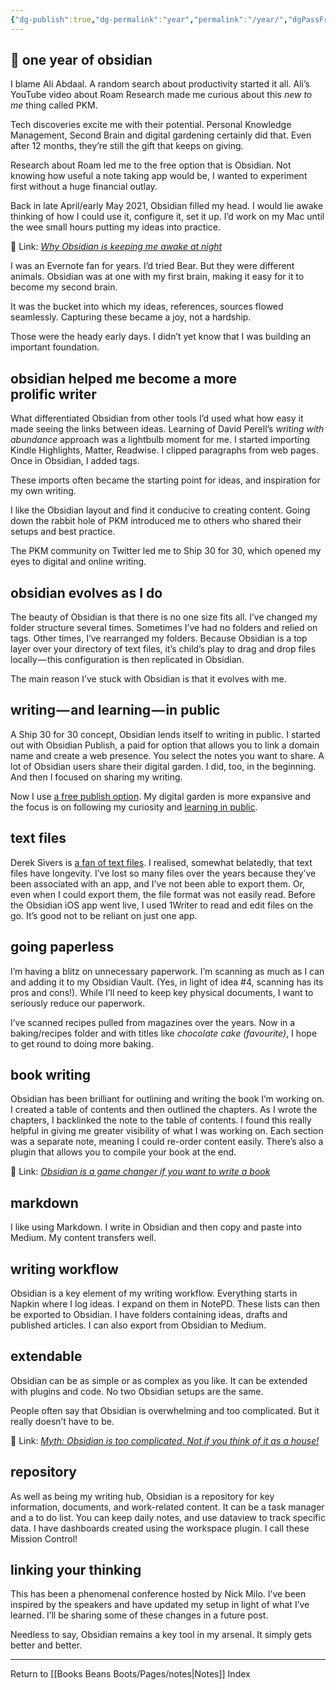 ```yaml
---
{"dg-publish":true,"dg-permalink":"year","permalink":"/year/","dgPassFrontmatter":true}
---
```



## 🌿 one year of obsidian

I blame Ali Abdaal. A random search about productivity started it all. Ali’s YouTube video about Roam Research made me curious about this _new to me_ thing called PKM. 

Tech discoveries excite me with their potential. Personal Knowledge Management, Second Brain and digital gardening certainly did that. Even after 12 months, they’re still the gift that keeps on giving.

Research about Roam led me to the free option that is Obsidian. Not knowing how useful a note taking app would be, I wanted to experiment first without a huge financial outlay.

Back in late April/early May 2021, Obsidian filled my head. I would lie awake thinking of how I could use it, configure it, set it up. I’d work on my Mac until the wee small hours putting my ideas into practice.

🔗 Link: [*Why Obsidian is keeping me awake at night*](https://medium.com/talkingtech/why-obsidian-is-keeping-me-awake-at-night-71f828f92707 "https://medium.com/talkingtech/why-obsidian-is-keeping-me-awake-at-night-71f828f92707")

I was an Evernote fan for years. I’d tried Bear. But they were different animals. Obsidian was at one with my first brain, making it easy for it to become my second brain.

It was the bucket into which my ideas, references, sources flowed seamlessly. Capturing these became a joy, not a hardship.

Those were the heady early days. I didn’t yet know that I was building an important foundation.

## obsidian helped me become a more prolific writer

What differentiated Obsidian from other tools I’d used what how easy it made seeing the links between ideas. Learning of David Perell’s _writing with abundance_ approach was a lightbulb moment for me. I started importing Kindle Highlights, Matter, Readwise. I clipped paragraphs from web pages. Once in Obsidian, I added tags.

These imports often became the starting point for ideas, and inspiration for my own writing.

I like the Obsidian layout and find it conducive to creating content. Going down the rabbit hole of PKM introduced me to others who shared their setups and best practice.

The PKM community on Twitter led me to Ship 30 for 30, which opened my eyes to digital and online writing.

## obsidian evolves as I do

The beauty of Obsidian is that there is no one size fits all. I’ve changed my folder structure several times. Sometimes I’ve had no folders and relied on tags. Other times, I’ve rearranged my folders. Because Obsidian is a top layer over your directory of text files, it’s child’s play to drag and drop files locally — this configuration is then replicated in Obsidian.

The main reason I’ve stuck with Obsidian is that it evolves with me.

## writing — and learning — in public

A Ship 30 for 30 concept, Obsidian lends itself to writing in public. I started out with Obsidian Publish, a paid for option that allows you to link a domain name and create a web presence. You select the notes you want to share. A lot of Obsidian users share their digital garden. I did, too, in the beginning. And then I focused on sharing my writing.

Now I use [a free publish option](https://nicolafisherwriter.substack.com/p/a-free-alternative-to-obsidian-publish?s=w). My digital garden is more expansive and the focus is on following my curiosity and [learning in public](https://slides.nicolevanderhoeven.com/2022-use-it-or-lose-it/#/).

## text files

Derek Sivers is [a fan of text files](https://sive.rs/plaintext). I realised, somewhat belatedly, that text files have longevity. I’ve lost so many files over the years because they’ve been associated with an app, and I’ve not been able to export them. Or, even when I could export them, the file format was not easily read. Before the Obsidian iOS app went live, I used 1Writer to read and edit files on the go. It’s good not to be reliant on just one app.

## going paperless

I’m having a blitz on unnecessary paperwork. I’m scanning as much as I can and adding it to my Obsidian Vault. (Yes, in light of idea #4, scanning has its pros and cons!). While I’ll need to keep key physical documents, I want to seriously reduce our paperwork.

I’ve scanned recipes pulled from magazines over the years. Now in a baking/recipes folder and with titles like _chocolate cake (favourite)_, I hope to get round to doing more baking.

## book writing

Obsidian has been brilliant for outlining and writing the book I’m working on. I created a table of contents and then outlined the chapters. As I wrote the chapters, I backlinked the note to the table of contents. I found this really helpful in giving me greater visibility of what I was working on. Each section was a separate note, meaning I could re-order content easily. There’s also a plugin that allows you to compile your book at the end.

🔗 Link: [*Obsidian is a game changer if you want to write a book*](https://medium.com/talkingtech/obsidian-is-a-game-changer-if-you-want-to-write-a-book-50f91f782584 "https://medium.com/talkingtech/obsidian-is-a-game-changer-if-you-want-to-write-a-book-50f91f782584")

## markdown

I like using Markdown. I write in Obsidian and then copy and paste into Medium. My content transfers well.

## writing workflow

Obsidian is a key element of my writing workflow. Everything starts in Napkin where I log ideas. I expand on them in NotePD. These lists can then be exported to Obsidian. I have folders containing ideas, drafts and published articles. I can also export from Obsidian to Medium.

## extendable

Obsidian can be as simple or as complex as you like. It can be extended with plugins and code. No two Obsidian setups are the same.

People often say that Obsidian is overwhelming and too complicated. But it really doesn’t have to be.

🔗 Link: [*Myth: Obsidian is too complicated. Not if you think of it as a house!*](https://medium.com/talkingtech/myth-obsidian-is-too-complicated-not-if-you-think-of-it-as-a-house-d4736cd6fdf2 "https://medium.com/talkingtech/myth-obsidian-is-too-complicated-not-if-you-think-of-it-as-a-house-d4736cd6fdf2")

## repository

As well as being my writing hub, Obsidian is a repository for key information, documents, and work-related content. It can be a task manager and a to do list. You can keep daily notes, and use dataview to track specific data. I have dashboards created using the workspace plugin. I call these Mission Control!

## linking your thinking

This has been a phenomenal conference hosted by Nick Milo. I’ve been inspired by the speakers and have updated my setup in light of what I’ve learned. I’ll be sharing some of these changes in a future post.

Needless to say, Obsidian remains a key tool in my arsenal. It simply gets better and better.

---

Return to [[Books Beans Boots/Pages/notes\|Notes]] Index